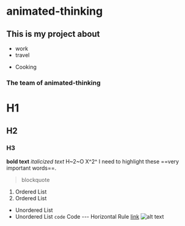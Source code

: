 # animated-thinking
## This is my project about
* work
* travel
- Cooking

### The team of animated-thinking
# H1
## H2
### H3
**bold text**
*italicized text*
H~2~O
X^2^
I need to highlight these ==very important words==.
> blockquote
1. Ordered List
2. Ordered List
- Unordered List
- Unordered List
`code` Code
--- Horizontal Rule
  [link](https://www.example.com)
  ![alt text](image.jpg)
